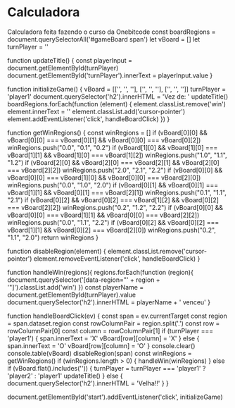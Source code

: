 # Calculadora
Calculadora feita fazendo o curso da Onebitcode
const boardRegions = document.querySelectorAll('#gameBoard span')
let vBoard = []
let turnPlayer = ''

function updateTitle() {
    const playerInput = document.getElementById(turnPlayer)
    document.getElementById('turnPlayer').innerText = playerInput.value
}

function initializeGame() {
    vBoard = [['', '', ''], ['', '', ''], ['', '', '']]
    turnPlayer = 'player1'
    document.querySelector('h2').innerHTML = 'Vez de: <span id="turnPlayer"></span>'
    updateTitle()
    boardRegions.forEach(function (element) {
        element.classList.remove('win')
        element.innerText = ''
        element.classList.add('cursor-pointer')
        element.addEventListener('click', handleBoardClick)
    })
}

function getWinRegions() {
    const winRegions = []
    if (vBoard[0][0] && vBoard[0][0] === vBoard[0][1] && vBoard[0][0] === vBoard[0][2])
    winRegions.push("0.0", "0.1", "0.2")
    if (vBoard[1][0] && vBoard[1][0] === vBoard[1][1] && vBoard[1][0] === vBoard[1][2])
        winRegions.push("1.0", "1.1", "1.2")
    if (vBoard[2][0] && vBoard[2][0] === vBoard[2][1] && vBoard[2][0] === vBoard[2][2])
        winRegions.push("2.0", "2.1", "2.2")
    if (vBoard[0][0] && vBoard[0][0] === vBoard[1][0] && vBoard[0][0] === vBoard[2][0])
        winRegions.push("0.0", "1.0", "2.0")
    if (vBoard[0][1] && vBoard[0][1] === vBoard[1][1] && vBoard[0][1] === vBoard[2][1])
        winRegions.push("0.1", "1.1", "2.1")
    if (vBoard[0][2] && vBoard[0][2] === vBoard[1][2] && vBoard[0][2] === vBoard[2][2])
        winRegions.push("0.2", "1.2", "2.2")
    if (vBoard[0][0] && vBoard[0][0] === vBoard[1][1] && vBoard[0][0] === vBoard[2][2])
        winRegions.push("0.0", "1.1", "2.2")
    if (vBoard[0][2] && vBoard[0][2] === vBoard[1][1] && vBoard[0][2] === vBoard[2][0])
        winRegions.push("0.2", "1.1", "2.0")
    return winRegions
}

function disableRegion(element) {
    element.classList.remove('cursor-pointer')
    element.removeEventListener('click', handleBoardClick)
}

function handleWin(regions){
    regions.forEach(function (region){
        document.querySelector('[data-region="' + region + '"]').classList.add('win')
    })
    const playerName = document.getElementById(turnPlayer).value
    document.querySelector('h2').innerHTML = playerName + ' venceu'
}

function handleBoardClick(ev) {
    const span = ev.currentTarget
    const region = span.dataset.region
    const rowColumnPair = region.split('.')
    const row = rowColumnPair[0]
    const column = rowColumnPair[1]
    if (turnPlayer === 'player1') {
        span.innerText = 'X'
        vBoard[row][column] = 'X'
    } else {
        span.innerText = 'O'
        vBoard[row][column] = 'O'
    }
    console.clear()
    console.table(vBoard)
    disableRegion(span)
    const winRegions = getWinRegions()
    if (winRegions.length > 0) {
        handleWin(winRegions)
    } else if (vBoard.flat().includes('')) {
        turnPlayer = turnPlayer === 'player1' ? 'player2' : 'player1'
        updateTitle()
    } else {
        document.querySelector('h2').innerHTML = 'Velha!!'
    }
}

document.getElementById('start').addEventListener('click', initializeGame)
